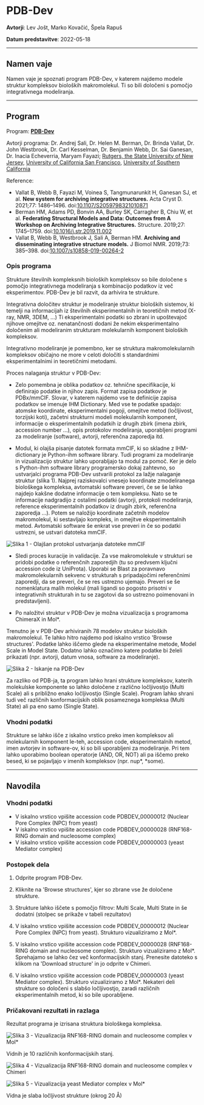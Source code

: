 # PDB-Dev

**Avtorji**: Lev Jošt, Marko Kovačić, Špela Rapuš

**Datum predstavitve**: 2022-05-18

---
## Namen vaje
Namen vaje je spoznati program PDB-Dev, v katerem najdemo modele struktur kompleksov bioloških makromolekul. Ti so bili določeni s pomočjo integrativnega modeliranja.

---
## Program

Program: **[PDB-Dev](https://pdb-dev.wwpdb.org/about.html?)**

Avtorji programa: Dr. Andrej Sali, Dr. Helen M. Berman, Dr. Brinda Vallat, Dr. John Westbrook, Dr. Carl Kesselman, Dr. Benjamin Webb, Dr. Sai Ganesan, Dr. Inacia Echeverria, Maryam Fayazi; [Rutgers, the State University of New Jersey](https://www.rutgers.edu/), [University of California San Francisco](https://www.ucsf.edu/), [University of Southern California](https://www.usc.edu/)

Reference:
- 	Vallat B, Webb B, Fayazi M, Voinea S, Tangmunarunkit H, Ganesan SJ, et al. **New system for archiving integrative structures.** Acta Cryst D. 2021;77: 1486–1496. doi:[10.1107/S2059798321010871](https://doi.org/10.1107/S2059798321010871)
-	Berman HM, Adams PD, Bonvin AA, Burley SK, Carragher B, Chiu W, et al. **Federating Structural Models and Data: Outcomes from A Workshop on Archiving Integrative Structures.** Structure. 2019;27: 1745–1759. doi:[10.1016/j.str.2019.11.002](https://doi.org/10.1016/j.str.2019.11.002)
-	Vallat B, Webb B, Westbrook J, Sali A, Berman HM. **Archiving and disseminating integrative structure models.** J Biomol NMR. 2019;73: 385–398. doi:[10.1007/s10858-019-00264-2](https://doi.org/10.1007/s10858-019-00264-2)



### Opis programa

Strukture številnih kompleksnih bioloških kompleksov so bile določene s pomočjo integrativnega modeliranja s kombinacijo podatkov iz več eksperimentov. PDB-Dev je bil razvit, da arhivira te strukture.

Integrativna določitev struktur je modeliranje struktur bioloških sistemov, ki temelji na informacijah iz številnih eksperimentalnih in teoretičnih metod (X-ray, NMR, 3DEM, ...)
Ti eksperimentalni podatki so zbrani in upoštevajoč njihove omejitve oz. nenatančnosti dodani že nekim eksperimentalno določenim ali modeliranim strukturam molekularnih komponent bioloških kompleksov.

Integrativno modeliranje je pomembno, ker se struktura makromolekularnih kompleksov običajno ne more v celoti določiti s standardnimi eksperimentalnimi in teoretičnimi metodami.

Proces nalaganja struktur v PDB-Dev:

- Zelo pomembna je oblika podatkov oz. tehnične specifikacije, ki definirajo podatke in njihov zapis. Format zapisa podatkov je PDBx/mmCIF. Slovar, v katerem najdemo vse te definicije zapisa podatkov se imenuje IHM Dictionary. Med vse te podatke spadajo: atomske koordinate, eksperimentalni pogoji, omejitve metod (ločljivost, torzijski koti), začetni strukturni modeli molekularnih komponent, informacije o eksperimentalnih podatkih iz drugih zbirk (imena zbirk, accession number ...), opis protokolov modeliranja, uporabljeni programi za modeliranje (software), avtorji, referenčna zaporedja itd.

- Modul, ki olajša pisanje datotek formata mmCIF, ki so skladne z IHM-dictionary je Python-ihm software library. Tudi programi za modeliranje in vizualizacijo struktur lahko uporabljajo ta modul za pomoč. Ker je delo s Python-ihm software library programersko dokaj zahtevno, so ustvarjalci programa PDB-Dev ustvarili protokol za lažje nalaganje struktur (slika 1). Najprej raziskovalci vnesejo koordinate zmodeliranega biološkega kompleksa, avtomatski software preveri, če se še lahko najdejo kakšne dodatne informacije o tem kompleksu. Nato se te informacije nadgradijo z ostalimi podatki (avtorji, protokoli modeliranja, reference eksperimentalnih podatkov iz drugih zbirk, referenčna zaporedja ...). Potem se naložijo koordinate začetnih modelov makromolekul, ki sestavljajo kompleks, in omejitve eksperimentalnih metod. Avtomatski software še enkrat vse preveri in če so podatki ustrezni, se ustvari datoteka mmCIF.

![Slika 1 - Olajšan protokol ustvarjanja datoteke mmCIF](s27-pdb-dev-olajsan_protokol_ustvarjanja_datoteke_mmcif.PNG)

- Sledi proces kuracije in validacije. Za vse makromolekule v strukturi se pridobi podatke o referenčnih zaporedjih (tu so predvsem ključni accession code iz UniProta). Uporabi se Blast za poravnavo makromolekularnih sekvenc v strukturah s pripadajočimi referenčnimi zaporedji, da se preveri, če se res ustrezno ujemajo. Preveri se še nomenklatura malih molekul (mali ligandi so pogosto prisotni v integrativnih strukturah in tu se zagotovi da so ustrezno poimenovani in predstavljeni).

- Po naložitvi struktur v PDB-Dev je možna vizualizacija s programoma ChimeraX in Mol*. 

Trenutno je v PDB-Dev arhiviranih 78 modelov struktur bioloških makromolekul. Te lahko hitro najdemo pod iskalno vrstico 'Browse structures'. Podatke lahko iščemo glede na eksperimentalne metode, Model Scale in Model State. Dodatno lahko označimo katere podatke bi želeli prikazati (npr. avtorji, datum vnosa, software za modeliranje).

![Slika 2 - Iskanje na PDB-Dev](s27-pdb-dev-iskanje_na_pdb_dev.jpg)

Za razliko od PDB-ja, ta program lahko hrani strukture kompleksov, katerih molekulske komponente so lahko določene z različno ločljivostjo (Multi Scale) ali s približno enako ločljivostjo (Single Scale). Program lahko shrani tudi več različnih konformacijskih oblik posameznega kompleksa (Multi State) ali pa eno samo (Single State).

### Vhodni podatki

Strukture se lahko išče z iskalno vrstico preko imen kompleksov ali molekularnih komponent le-teh, accession code, eksperimentalnih metod, imen avtorjev in software-ov, ki so bili uporabljeni za modeliranje. Pri tem lahko uporabimo boolean operatorje (AND, OR, NOT) ali pa iščemo preko besed, ki se pojavljajo v imenih kompleksov (npr. nup*, *some).

---
## Navodila

### Vhodni podatki

- V iskalno vrstico vpišite accession code PDBDEV_00000012 (Nuclear Pore Complex (NPC) from yeast)
- V iskalno vrstico vpišite accession code PDBDEV_00000028 (RNF168-RING domain and nucleosome complex)
- V iskalno vrstico vpišite accession code PDBDEV_00000003 (yeast Mediator complex)


### Postopek dela

1. Odprite program PDB-Dev.

2. Kliknite na 'Browse structures', kjer so zbrane vse že določene strukture.

3. Strukture lahko iščete s pomočjo filtrov: Multi Scale, Multi State in še dodatni (stolpec se prikaže v tabeli rezultatov)

4. V iskalno vrstico vpišite accession code PDBDEV_00000012 (Nuclear Pore Complex (NPC) from yeast). Strukturo vizualiziramo z Mol*.

5. V iskalno vrstico vpišite accession code PDBDEV_00000028 (RNF168-RING domain and nucleosome complex). Strukturo vizualiziramo z Mol*. Sprehajamo se lahko čez več konformacijskih stanj. Prenesite datoteko s klikom na 'Download structure' in jo odprite v Chimeri.

6. V iskalno vrstico vpišite accession code PDBDEV_00000003 (yeast Mediator complex). Strukturo vizualiziramo z Mol*. Nekateri deli strukture so določeni s slabšo ločljivostjo, zaradi različnih eksperimentalnih metod, ki so bile uporabljene.



### Pričakovani rezultati in razlaga

Rezultat programa je izrisana struktura biološkega kompleksa.

![Slika 3 - Vizualizacija RNF168-RING domain and nucleosome complex v Mol*](s27-pdb-dev-vizualizacija_rnf168-ring_domain_and_nucleosome_complex_v_mol.jpg)

Vidnih je 10 različnih konformacijskih stanj.

![Slika 4 - Vizualizacija RNF168-RING domain and nucleosome complex v Chimeri](s27-pdb-dev-vizualizacija_rnf168-ring_domain_and_nucleosome_complex_v_chimeri.jpg)

![Slika 5 - Vizualizacija yeast Mediator complex v Mol*](s27-pdb-dev-vizualizacija_yeast_mediator_complex_v_mol.jpg)

Vidna je slaba ločljivost strukture (okrog 20 Å)